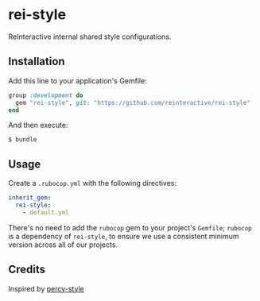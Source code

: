 # rei-style

ReInteractive internal shared style configurations.

## Installation

Add this line to your application's Gemfile:

```ruby
group :development do
  gem "rei-style", git: "https://github.com/reinteractive/rei-style"
end
```

And then execute:

    $ bundle

## Usage

Create a `.rubocop.yml` with the following directives:

```yaml
inherit_gem:
  rei-style:
    - default.yml
```

There's no need to add the `rubocop` gem to your project's `Gemfile`; `rubocop`
is a dependency of `rei-style`, to ensure we use a consistent minimum version
across all of our projects.

## Credits

Inspired by [percy-style](https://github.com/percy/percy-style)
